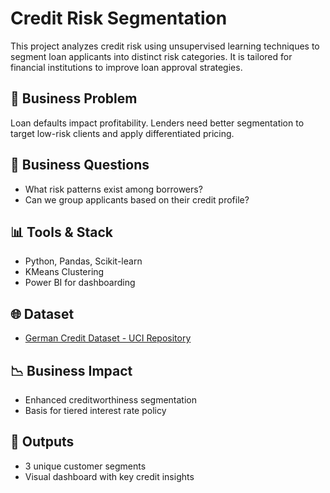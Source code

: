 # Credit Risk Segmentation

This project analyzes credit risk using unsupervised learning techniques to segment loan applicants into distinct risk categories. It is tailored for financial institutions to improve loan approval strategies.

## 🔎 Business Problem

Loan defaults impact profitability. Lenders need better segmentation to target low-risk clients and apply differentiated pricing.

## 🔔 Business Questions

- What risk patterns exist among borrowers?
- Can we group applicants based on their credit profile?

## 📊 Tools & Stack

- Python, Pandas, Scikit-learn
- KMeans Clustering
- Power BI for dashboarding

## 🌐 Dataset

- [German Credit Dataset - UCI Repository](https://archive.ics.uci.edu/ml/datasets/statlog+(german+credit+data))

## 📉 Business Impact

- Enhanced creditworthiness segmentation
- Basis for tiered interest rate policy

## 🔢 Outputs

- 3 unique customer segments
- Visual dashboard with key credit insights
